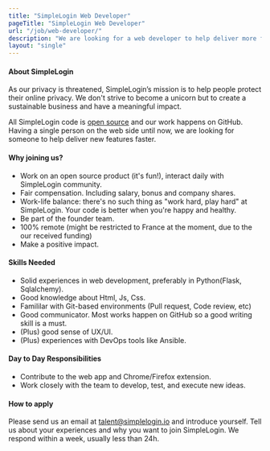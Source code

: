 ```yaml
---
title: "SimpleLogin Web Developer"
pageTitle: "SimpleLogin Web Developer"
url: "/job/web-developer/"
description: "We are looking for a web developer to help deliver more features :)"
layout: "single"
---
```


#### About SimpleLogin

As our privacy is threatened, SimpleLogin’s mission is to help people protect their online privacy. We don't strive to become a unicorn but to create a sustainable business and have a meaningful impact. 

All SimpleLogin code is [open source](https://github.com/simple-login/) and our work happens on GitHub. Having a single person on the web side until now, we are looking for someone to help deliver new features faster.

#### Why joining us?

- Work on an open source product (it's fun!), interact daily with SimpleLogin community.
- Fair compensation. Including salary, bonus and company shares.
- Work-life balance: there's no such thing as "work hard, play hard" at SimpleLogin. Your code is better when you're happy and healthy. 
- Be part of the founder team.
- 100% remote (might be restricted to France at the moment, due to the our received funding)
- Make a positive impact.

#### Skills Needed

- Solid experiences in web development, preferably in Python(Flask, Sqlalchemy).
- Good knowledge about Html, Js, Css.
- Famililar with Git-based environments (Pull request, Code review, etc)
- Good communicator. Most works happen on GitHub so a good writing skill is a must.
- (Plus) good sense of UX/UI.
- (Plus) experiences with DevOps tools like Ansible.


#### Day to Day Responsibilities

- Contribute to the web app and Chrome/Firefox extension.
- Work closely with the team to develop, test, and execute new ideas.


#### How to apply

Please send us an email at talent@simplelogin.io and introduce yourself. Tell us about your experiences and why you want to join SimpleLogin. We respond within a week, usually less than 24h. 



